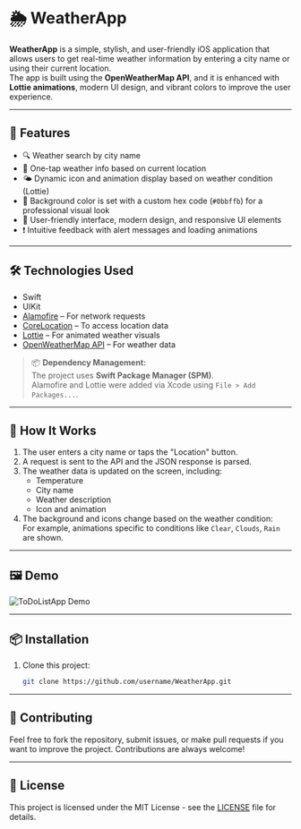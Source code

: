 # 🌦️ WeatherApp

**WeatherApp** is a simple, stylish, and user-friendly iOS application that allows users to get real-time weather information by entering a city name or using their current location.  
The app is built using the **OpenWeatherMap API**, and it is enhanced with **Lottie animations**, modern UI design, and vibrant colors to improve the user experience.

---

## 📱 Features

- 🔍 Weather search by city name  
- 📍 One-tap weather info based on current location  
- 🌤️ Dynamic icon and animation display based on weather condition (Lottie)  
- 🎨 Background color is set with a custom hex code (`#0bbffb`) for a professional visual look  
- 📲 User-friendly interface, modern design, and responsive UI elements  
- ❗ Intuitive feedback with alert messages and loading animations  

---

## 🛠️ Technologies Used

- Swift  
- UIKit  
- [Alamofire](https://github.com/Alamofire/Alamofire) – For network requests  
- [CoreLocation](https://developer.apple.com/documentation/corelocation) – To access location data  
- [Lottie](https://github.com/airbnb/lottie-ios) – For animated weather visuals  
- [OpenWeatherMap API](https://openweathermap.org/api) – For weather data  

> 📦 **Dependency Management:**  
> The project uses **Swift Package Manager (SPM)**.  
> Alamofire and Lottie were added via Xcode using `File > Add Packages...`.

---

## 🚀 How It Works

1. The user enters a city name or taps the "Location" button.  
2. A request is sent to the API and the JSON response is parsed.  
3. The weather data is updated on the screen, including:
   - Temperature  
   - City name  
   - Weather description  
   - Icon and animation  
4. The background and icons change based on the weather condition:  
   For example, animations specific to conditions like `Clear`, `Clouds`, `Rain` are shown.

---

## 🖼️ Demo

![ToDoListApp Demo](WeatherApp.gif)


---

## 📦 Installation

1. Clone this project:
   ```bash
   git clone https://github.com/username/WeatherApp.git


---

## 🤝 Contributing

Feel free to fork the repository, submit issues, or make pull requests if you want to improve the project. Contributions are always welcome!

---

## 📄 License

This project is licensed under the MIT License - see the [LICENSE](LICENSE) file for details.

